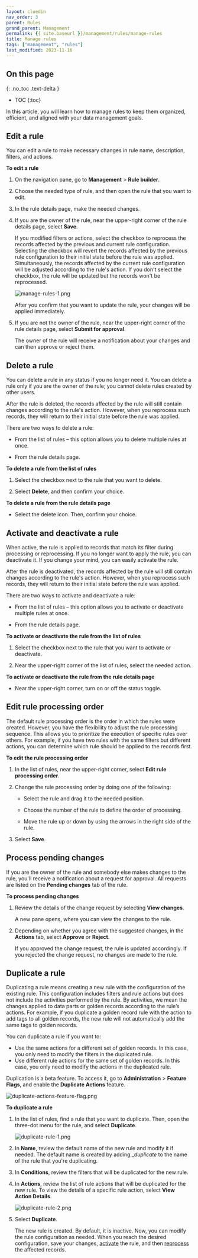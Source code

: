 ```yaml
---
layout: cluedin
nav_order: 3
parent: Rules
grand_parent: Management
permalink: {{ site.baseurl }}/management/rules/manage-rules
title: Manage rules
tags: ["management", "rules"]
last_modified: 2023-11-16
---
```

## On this page
{: .no_toc .text-delta }
- TOC
{:toc}

In this article, you will learn how to manage rules to keep them organized, efficient, and aligned with your data management goals.

## Edit a rule

You can edit a rule to make necessary changes in rule name, description, filters, and actions.

**To edit a rule**

1. On the navigation pane, go to **Management** > **Rule builder**.

1. Choose the needed type of rule, and then open the rule that you want to edit.

1. In the rule details page, make the needed changes.

1. If you are the owner of the rule, near the upper-right corner of the rule details page, select **Save**.

    If you modified filters or actions, select the checkbox to reprocess the records affected by the previous and current rule configuration. Selecting the checkbox will revert the records affected by the previous rule configuration to their initial state before the rule was applied. Simultaneously, the records affected by the current rule configuration will be adjusted according to the rule's action. If you don't select the checkbox, the rule will be updated but the records won't be reprocessed.
    
    ![manage-rules-1.png](../../assets/images/management/rules/manage-rules-1.png)
    
    After you confirm that you want to update the rule, your changes will be applied immediately.

1. If you are not the owner of the rule, near the upper-right corner of the rule details page, select **Submit for approval**.

    The owner of the rule will receive a notification about your changes and can then approve or reject them.

## Delete a rule

You can delete a rule in any status if you no longer need it. You can delete a rule only if you are the owner of the rule; you cannot delete rules created by other users.

After the rule is deleted, the records affected by the rule will still contain changes according to the rule's action. However, when you reprocess such records, they will return to their initial state before the rule was applied.

There are two ways to delete a rule:

- From the list of rules – this option allows you to delete multiple rules at once.

- From the rule details page.

**To delete a rule from the list of rules**

1. Select the checkbox next to the rule that you want to delete.

1. Select **Delete**, and then confirm your choice.

**To delete a rule from the rule details page**

- Select the delete icon. Then, confirm your choice.

## Activate and deactivate a rule

When active, the rule is applied to records that match its filter during processing or reprocessing. If you no longer want to apply the rule, you can deactivate it. If you change your mind, you can easily activate the rule.

After the rule is deactivated, the records affected by the rule will still contain changes according to the rule's action. However, when you reprocess such records, they will return to their initial state before the rule was applied.

There are two ways to activate and deactivate a rule:

- From the list of rules – this option allows you to activate or deactivate multiple rules at once.

- From the rule details page.

**To activate or deactivate the rule from the list of rules**

1. Select the checkbox next to the rule that you want to activate or deactivate.

1. Near the upper-right corner of the list of rules, select the needed action.

**To activate or deactivate the rule from the rule details page**

- Near the upper-right corner, turn on or off the status toggle.

## Edit rule processing order

The default rule processing order is the order in which the rules were created. However, you have the flexibility to adjust the rule processing sequence. This allows you to prioritize the execution of specific rules over others. For example, if you have two rules with the same filters but different actions, you can determine which rule should be applied to the records first.

**To edit the rule processing order**

1. In the list of rules, near the upper-right corner, select **Edit rule processing order**.

1. Change the rule processing order by doing one of the following:

    - Select the rule and drag it to the needed position.

    - Choose the number of the rule to define the order of processing.

    - Move the rule up or down by using the arrows in the right side of the rule.

1. Select **Save**.

## Process pending changes

If you are the owner of the rule and somebody else makes changes to the rule, you'll receive a notification about a request for approval. All requests are listed on the **Pending changes** tab of the rule.

**To process pending changes**

1. Review the details of the change request by selecting **View changes**.

    A new pane opens, where you can view the changes to the rule.

1. Depending on whether you agree with the suggested changes, in the **Actions** tab, select **Approve** or **Reject**.

    If you approved the change request, the rule is updated accordingly. If you rejected the change request, no changes are made to the rule.

## Duplicate a rule

Duplicating a rule means creating a new rule with the configuration of the existing rule. This configuration includes filters and rule actions but does not include the activities performed by the rule. By activities, we mean the changes applied to data parts or golden records according to the rule’s actions. For example, if you duplicate a golden record rule with the action to add tags to all golden records, the new rule will not automatically add the same tags to golden records.

You can duplicate a rule if you want to:

- Use the same actions for a different set of golden records. In this case, you only need to modify the filters in the duplicated rule.
- Use different rule actions for the same set of golden records. In this case, you only need to modify the actions in the duplicated rule.

Duplication is a beta feature. To access it, go to **Administration** > **Feature Flags**, and enable the **Duplicate Actions** feature.

![duplicate-actions-feature-flag.png](../../assets/images/shared/duplicate-actions-feature-flag.png)

**To duplicate a rule**

1. In the list of rules, find a rule that you want to duplicate. Then, open the three-dot menu for the rule, and select **Duplicate**.

    ![duplicate-rule-1.png](../../assets/images/management/rules/duplicate-rule-1.png)

1. In **Name**, review the default name of the new rule and modify it if needed. The default name is created by adding __duplicate_ to the name of the rule that you're duplicating.

1. In **Conditions**, review the filters that will be duplicated for the new rule.

1. In **Actions**, review the list of rule actions that will be duplicated for the new rule. To view the details of a specific rule action, select **View Action Details**.

    ![duplicate-rule-2.png](../../assets/images/management/rules/duplicate-rule-2.png)

1. Select **Duplicate**.

    The new rule is created. By default, it is inactive. Now, you can modify the rule configuration as needed. When you reach the desired configuration, save your changes, [activate](/management/rules/manage-rules#activate-and-deactivate-a-rule) the rule, and then [reprocess](/management/rules/create-rule#apply-a-rule-to-all-records) the affected records.